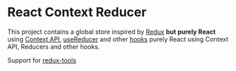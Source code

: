 # React Context Reducer

This project contains a global store inspired by [Redux](https://redux.js.org/) **but purely React** using [Context API](https://reactjs.org/docs/context.html), [useReducer](https://reactjs.org/docs/hooks-reference.html#usereducer) and other [hooks](https://reactjs.org/docs/hooks-intro.html) purely React using Context API, Reducers and other hooks.


Support for [redux-tools](https://github.com/zalmoxisus/redux-devtools-extension)
